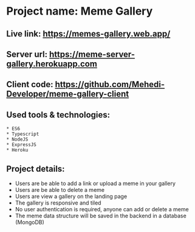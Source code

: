 # Project name: Meme Gallery

## Live link: https://memes-gallery.web.app/

## Server url: https://meme-server-gallery.herokuapp.com
## Client code: https://github.com/Mehedi-Developer/meme-gallery-client

## Used tools & technologies: 
    * ES6
    * Typescript
    * NodeJS
    * ExpressJS
    * Heroku

## Project details:
  * Users are be able to add a link or upload a meme in your gallery
  * Users are be able to delete a meme
  * Users are view a gallery on the landing page
  * The gallery is responsive and tiled
  * No user authentication is required, anyone can add or delete a meme
  * The meme data structure will be saved in the backend in a database (MongoDB)
